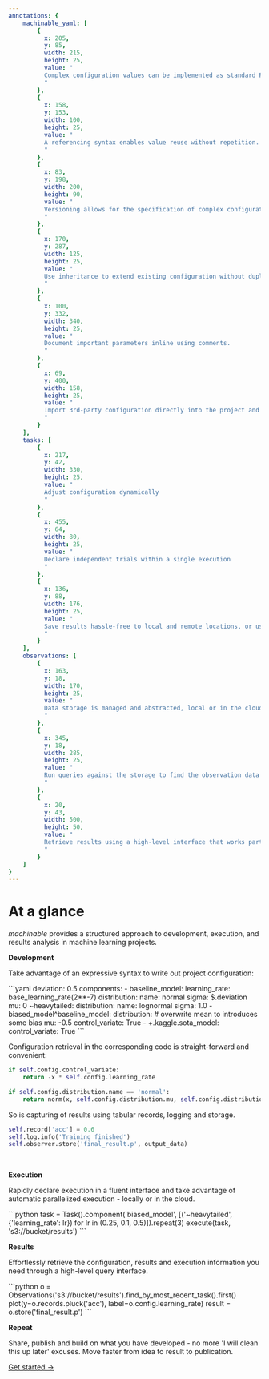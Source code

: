 ```yaml
---
annotations: {
    machinable_yaml: [
        {
          x: 205, 
          y: 85, 
          width: 215,
          height: 25, 
          value: "
          Complex configuration values can be implemented as standard Python methods and directly called in-place.
          "
        },
        {
          x: 158, 
          y: 153, 
          width: 100,
          height: 25, 
          value: "
          A referencing syntax enables value reuse without repetition.
          "
        },
        {
          x: 83, 
          y: 198, 
          width: 200,
          height: 90, 
          value: "
          Versioning allows for the specification of complex configuration patterns that can be swapped in and out efficiently.
          "
        },
        {
          x: 170, 
          y: 287, 
          width: 125,
          height: 25, 
          value: "
          Use inheritance to extend existing configuration without duplication.
          "
        },
        {
          x: 100, 
          y: 332, 
          width: 340,
          height: 25, 
          value: "
          Document important parameters inline using comments.
          "
        },
        {
          x: 69, 
          y: 400, 
          width: 158,
          height: 25, 
          value: "
          Import 3rd-party configuration directly into the project and adapt it to your needs
          "
        }
    ],
    tasks: [
        {
          x: 217, 
          y: 42, 
          width: 330,
          height: 25, 
          value: "
          Adjust configuration dynamically
          "
        },
        {
          x: 455, 
          y: 64, 
          width: 80,
          height: 25, 
          value: "
          Declare independent trials within a single execution
          "
        },
        {
          x: 136, 
          y: 88, 
          width: 176,
          height: 25, 
          value: "
          Save results hassle-free to local and remote locations, or use temporary storage during development
          "
        }
    ],
    observations: [
        {
          x: 163, 
          y: 18, 
          width: 170,
          height: 25, 
          value: "
          Data storage is managed and abstracted, local or in the cloud
          "
        },
        {
          x: 345, 
          y: 18, 
          width: 285,
          height: 25, 
          value: "
          Run queries against the storage to find the observation data you need
          "
        },
        {
          x: 20, 
          y: 43, 
          width: 500,
          height: 50, 
          value: "
          Retrieve results using a high-level interface that works particularly well in interactive environments
          "
        }
    ]
}
---
```


# At a glance

*machinable* provides a structured approach to development, execution, and results analysis in machine learning projects.

**Development**

Take advantage of an expressive syntax to write out project configuration:

<Annotated name="machinable_yaml" :debug="false">
```yaml
deviation: 0.5
components:
    - baseline_model:
        learning_rate: base_learning_rate(2**-7)
        distribution:
          name: normal
          sigma: $.deviation
          mu: 0
        ~heavytailed:
          distribution:
            name: lognormal
            sigma: 1.0
    - biased_model^baseline_model:
        distribution:
          # overwrite mean to introduces some bias
          mu: -0.5
        control_variate: True
    - +.kaggle.sota_model:
        control_variate: True
```
</Annotated>

Configuration retrieval in the corresponding code is straight-forward and convenient:

```python   
if self.config.control_variate:
    return -x * self.config.learning_rate

if self.config.distribution.name == 'normal':
    return norm(x, self.config.distribution.mu, self.config.distribution.sigma)
```
So is capturing of results using tabular records, logging and storage. 

```python
self.record['acc'] = 0.6
self.log.info('Training finished')
self.observer.store('final_result.p', output_data)
```

<br />

**Execution**

Rapidly declare execution in a fluent interface  and take advantage of automatic parallelized execution - locally or in the cloud.

<Annotated name="tasks" :debug="false">
```python
task = Task().component('biased_model', 
                        [('~heavytailed', {'learning_rate': lr}) 
                        for lr in (0.25, 0.1, 0.5)]).repeat(3)
execute(task, 's3://bucket/results')
```
</Annotated>

<br />

**Results**

Effortlessly retrieve the configuration, results and execution information you need through a high-level query interface. 

<Annotated name="observations" :debug="false">
```python
o = Observations('s3://bucket/results').find_by_most_recent_task().first()
plot(y=o.records.pluck('acc'), label=o.config.learning_rate)
result = o.store('final_result.p')
```
</Annotated>

<br />

**Repeat**

Share, publish and build on what you have developed - no more 'I will clean this up later' excuses. Move faster from idea to result to publication.

[Get started →](./installation.md)
